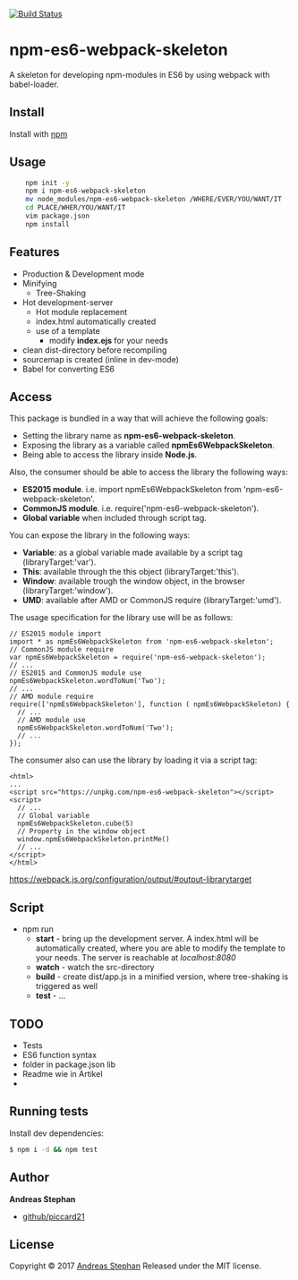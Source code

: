 [![Build Status](https://travis-ci.org/piccard21/npm-es6-webpack-skeleton.svg?branch=develop)](https://travis-ci.org/piccard21/npm-es6-webpack-skeleton)

# npm-es6-webpack-skeleton

A skeleton for developing npm-modules in ES6 by using webpack with babel-loader.

## Install

Install with [npm](https://www.npmjs.com/)

## Usage
```sh
    npm init -y 
    npm i npm-es6-webpack-skeleton 
    mv node_modules/npm-es6-webpack-skeleton /WHERE/EVER/YOU/WANT/IT
    cd PLACE/WHER/YOU/WANT/IT
    vim package.json
    npm install
 ```   



## Features

* Production & Development mode
* Minifying
	* Tree-Shaking
* Hot development-server
	* Hot module replacement
	* index.html automatically created
	* use of a template 
		* modify **index.ejs** for your needs
* clean dist-directory before recompiling
* sourcemap is created (inline in dev-mode)
* Babel for converting ES6

## Access 
This package is bundled in a way that will achieve the following goals:
 
* Setting the library name as **npm-es6-webpack-skeleton**.
* Exposing the library as a variable called **npmEs6WebpackSkeleton**.
* Being able to access the library inside **Node.js**.

Also, the consumer should be able to access the library the following ways:

* **ES2015 module**. i.e. import npmEs6WebpackSkeleton from 'npm-es6-webpack-skeleton'.
* **CommonJS module**. i.e. require('npm-es6-webpack-skeleton').
* **Global variable** when included through script tag.

You can expose the library in the following ways:

* **Variable**: as a global variable made available by a script tag (libraryTarget:'var').
* **This**: available through the this object (libraryTarget:'this').
* **Window**: available trough the window object, in the browser (libraryTarget:'window').
* **UMD**: available after AMD or CommonJS require (libraryTarget:'umd').

The usage specification for the library use will be as follows:

```
// ES2015 module import
import * as npmEs6WebpackSkeleton from 'npm-es6-webpack-skeleton';
// CommonJS module require
var npmEs6WebpackSkeleton = require('npm-es6-webpack-skeleton');
// ...
// ES2015 and CommonJS module use
npmEs6WebpackSkeleton.wordToNum('Two');
// ...
// AMD module require
require(['npmEs6WebpackSkeleton'], function ( npmEs6WebpackSkeleton) {
  // ...
  // AMD module use
  npmEs6WebpackSkeleton.wordToNum('Two');
  // ...
});
```

The consumer also can use the library by loading it via a script tag:

```
<html>
...
<script src="https://unpkg.com/npm-es6-webpack-skeleton"></script>
<script>
  // ...
  // Global variable
  npmEs6WebpackSkeleton.cube(5)
  // Property in the window object
  window.npmEs6WebpackSkeleton.printMe()
  // ...
</script>
</html>
```

https://webpack.js.org/configuration/output/#output-librarytarget


## Script

* npm run
  * **start** - bring up the development server. A index.html will be automatically created, where you are able to modify the template to your needs. The server is reachable at *localhost:8080*
  * **watch** - watch the src-directory
  * **build** - create dist/app.js in a minified version, where tree-shaking is triggered as well 
  * **test** - ...


## TODO 
* Tests  
* ES6 function syntax
* folder in package.json lib
* Readme wie in Artikel
* 
 

## Running tests

Install dev dependencies:

```sh
$ npm i -d && npm test
```
 

## Author

**Andreas Stephan**

+ [github/piccard21](https://github.com/piccard21) 

## License

Copyright © 2017 [Andreas Stephan](https://github.com/piccard21)
Released under the MIT license. 
